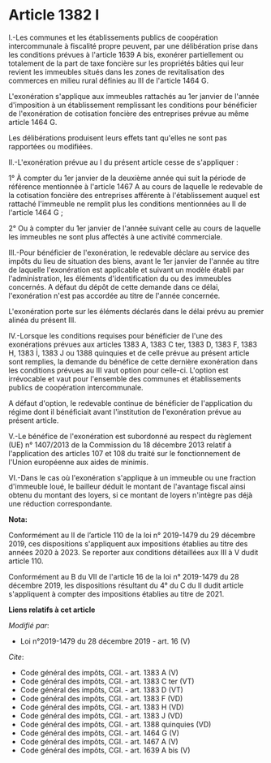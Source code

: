 # Article 1382 I

I.-Les communes et les établissements publics de coopération intercommunale à fiscalité propre peuvent, par une délibération
prise dans les conditions prévues à l'article 1639 A bis, exonérer partiellement ou totalement de la part de taxe foncière
sur les propriétés bâties qui leur revient les immeubles situés dans les zones de revitalisation des commerces en milieu
rural définies au III de l'article 1464 G. 

L'exonération s'applique aux immeubles rattachés au 1er janvier de l'année d'imposition à un établissement remplissant les
conditions pour bénéficier de l'exonération de cotisation foncière des entreprises prévue au même article 1464 G. 

Les délibérations produisent leurs effets tant qu'elles ne sont pas rapportées ou modifiées. 

II.-L'exonération prévue au I du présent article cesse de s'appliquer : 

1° À compter du 1er janvier de la deuxième année qui suit la période de référence mentionnée à l'article 1467 A au cours de
laquelle le redevable de la cotisation foncière des entreprises afférente à l'établissement auquel est rattaché l'immeuble ne
remplit plus les conditions mentionnées au II de l'article 1464 G ; 

2° Ou à compter du 1er janvier de l'année suivant celle au cours de laquelle les immeubles ne sont plus affectés à une
activité commerciale. 

III.-Pour bénéficier de l'exonération, le redevable déclare au service des impôts du lieu de situation des biens, avant le
1er janvier de l'année au titre de laquelle l'exonération est applicable et suivant un modèle établi par l'administration,
les éléments d'identification du ou des immeubles concernés. A défaut du dépôt de cette demande dans ce délai, l'exonération
n'est pas accordée au titre de l'année concernée. 

L'exonération porte sur les éléments déclarés dans le délai prévu au premier alinéa du présent III. 

IV.-Lorsque les conditions requises pour bénéficier de l'une des exonérations prévues aux articles 1383 A, 1383 C ter, 1383
D, 1383 F, 1383 H, 1383 İ, 1383 J ou 1388 quinquies et de celle prévue au présent article sont remplies, la demande du
bénéfice de cette dernière exonération dans les conditions prévues au III vaut option pour celle-ci. L'option est irrévocable
et vaut pour l'ensemble des communes et établissements publics de coopération intercommunale. 

A défaut d'option, le redevable continue de bénéficier de l'application du régime dont il bénéficiait avant l'institution de
l'exonération prévue au présent article. 

V.-Le bénéfice de l'exonération est subordonné au respect du règlement (UE) n° 1407/2013 de la Commission du 18 décembre 2013
relatif à l'application des articles 107 et 108 du traité sur le fonctionnement de l'Union européenne aux aides de minimis. 

VI.-Dans le cas où l'exonération s'applique à un immeuble ou une fraction d'immeuble loué, le bailleur déduit le montant de
l'avantage fiscal ainsi obtenu du montant des loyers, si ce montant de loyers n'intègre pas déjà une réduction
correspondante.

**Nota:**

Conformément au II de l’article 110 de la loi n° 2019-1479 du 29 décembre 2019, ces dispositions s'appliquent aux impositions
établies au titre des années 2020 à 2023. Se reporter aux conditions détaillées aux III à V dudit article 110.

Conformément au B du VII de l'article 16 de la loi n° 2019-1479 du 28 décembre 2019, les dispositions résultant du 4° du C du
II dudit article s'appliquent à compter des impositions établies au titre de 2021.

**Liens relatifs à cet article**

_Modifié par_:

  - Loi n°2019-1479 du 28 décembre 2019 - art. 16 (V)

_Cite_:

  - Code général des impôts, CGI. - art. 1383 A (V)
  - Code général des impôts, CGI. - art. 1383 C ter (VT)
  - Code général des impôts, CGI. - art. 1383 D (VT)
  - Code général des impôts, CGI. - art. 1383 F (VD)
  - Code général des impôts, CGI. - art. 1383 H (VD)
  - Code général des impôts, CGI. - art. 1383 J (VD)
  - Code général des impôts, CGI. - art. 1388 quinquies (VD)
  - Code général des impôts, CGI. - art. 1464 G (V)
  - Code général des impôts, CGI. - art. 1467 A (V)
  - Code général des impôts, CGI. - art. 1639 A bis (V)
